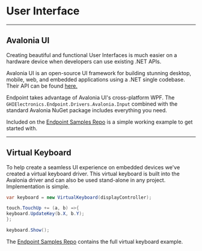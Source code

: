 # User Interface

---
## Avalonia UI
Creating beautiful and functional User Interfaces is much easier on a hardware device when developers can use existing .NET APIs. 

Avalonia UI is an open-source UI framework for building stunning desktop, mobile, web, and embedded applications using a .NET single codebase.  Their API can be found [here.](https://docs.avaloniaui.net/docs/welcome)

Endpoint takes advantage of Avalonia UI's cross-platform WPF. The `GHIElectronics.Endpoint.Drivers.Avalonia.Input` combined with the standard Avalonia NuGet package includes everything you need. 

Included on the [Endpoint Samples Repo](https://github.com/ghi-electronics/endpoint-samples) is a simple working example to get started with. 

---

## Virtual Keyboard
To help create a seamless UI experience on embedded devices we've created a virtual keyboard driver. This virtual keyboard is built into the Avalonia driver and can also be used stand-alone in any project. Implementation is simple.

```cs
var keyboard = new VirtualKeyboard(displayController);

touch.TouchUp += (a, b) =>{
keyboard.UpdateKey(b.X, b.Y);
};

keyboard.Show();
```

The [Endpoint Samples Repo](https://github.com/ghi-electronics/endpoint-samples) contains the full virtual keyboard example.